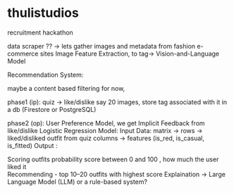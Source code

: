 # thulistudios
recruitment hackathon

data scraper ?? -> lets gather images and metadata from fashion e-commerce sites
Image Feature Extraction, to tag-> Vision-and-Language Model

Recommendation System:
  

  maybe a content based filtering for now,

  phase1 (ip): 
    quiz -> like/dislike say 20 images, 
    store tag associated with it in a db (Firestore or PostgreSQL)
    
  phase2 (op): 
    User Preference Model, we get Implicit Feedback from like/dislike
    Logistic Regression Model:
      Input Data: matrix -> 
        rows -> liked/disliked outfit from quiz
        columns -> features (is_red, is_casual, is_fitted)
      Output :

Scoring outfits probability score between 0 and 100 , how much the user liked it  
Recommending - top 10–20 outfits with highest  score
Explaination -> Large Language Model (LLM) or a rule-based system? 
